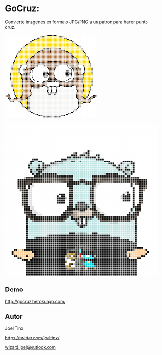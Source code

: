 # GoCruz:

Convierte imagenes en formato JPG/PNG a un patron para hacer punto cruz.


![CoCruz Example](https://github.com/JoelTinx/GoCruz/blob/master/public/images/gocross.png?raw=true)


![CoCruz Example2](https://github.com/JoelTinx/GoCruz/blob/master/public/images/gopher.png?raw=true)


## Demo

http://gocruz.herokuapp.com/


## Autor
Joel Tinx

https://twitter.com/joeltinx/

wizard.joel@outlook.com